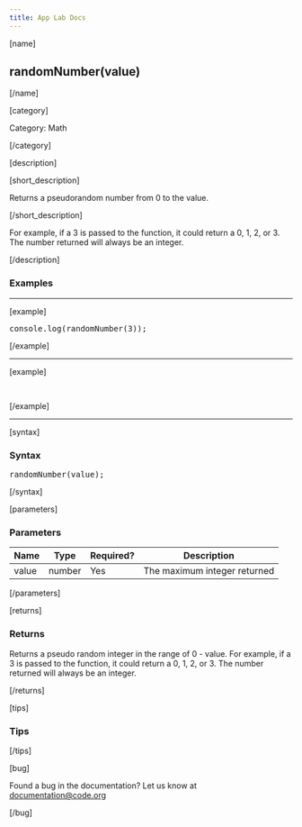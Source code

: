 ```yaml
---
title: App Lab Docs
---
```


[name]

## randomNumber(value)

[/name]


[category]

Category: Math

[/category]

[description]

[short_description]

Returns a pseudorandom number from 0 to the value.

[/short_description]

For example, if a 3 is passed to the function, it could return a 0, 1, 2, or 3. The number returned will always be an integer.

[/description]

### Examples
____________________________________________________

[example]

<pre>
console.log(randomNumber(3));
</pre>

[/example]

____________________________________________________

[example]

<pre>

</pre>


[/example]

____________________________________________________

[syntax]

### Syntax
<pre>
randomNumber(value);
</pre>

[/syntax]

[parameters]

### Parameters

| Name  | Type | Required? | Description |
|-----------------|------|-----------|-------------|
| value | number | Yes | The maximum integer returned  |


[/parameters]

[returns]

### Returns
Returns a pseudo random integer in the range of 0 - value. For example, if a 3 is passed to the function, it could return a 0, 1, 2, or 3. The number returned will always be an integer.

[/returns]

[tips]

### Tips


[/tips]

[bug]

Found a bug in the documentation? Let us know at documentation@code.org

[/bug]
